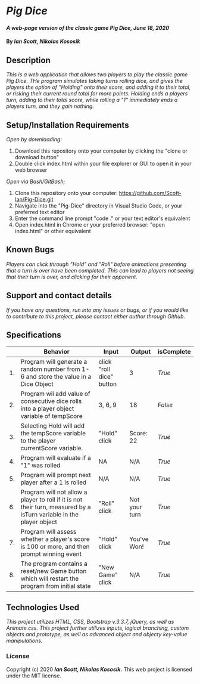 # _Pig Dice_

#### _A web-page version of the classic game Pig Dice, June 18, 2020_

#### By _**Ian Scott, Nikolas Kososik**_

## Description

_This is a web application that allows two players to play the classic game Pig Dice. THe program simulates taking turns rolling dice, and gives the players the option of "Holding" onto their score, and adding it to their total, or risking their current round total for more points. Holding ends a players turn, adding to their total score, while rolling a "1" immediately ends a players turn, and they gain nothing._

## Setup/Installation Requirements

_Open by downloading:_
1. Download this repository onto your computer by clicking the "clone or download button"
2. Double click index.html within your file explorer or GUI to open it in your web browser

_Open via Bash/GitBash;_
1. Clone this repository onto your computer: https://github.com/Scott-Ian/Pig-Dice.git
2. Navigate into the "Pig-Dice" directory in Visual Studio Code, or your preferred text editor
3. Enter the command line prompt "code ." or your text editor's equivalent
4. Open index.html in Chrome or your preferred browser: "open index.html" or other equivalent

## Known Bugs

_Players can click through "Hold" and "Roll" before animations presenting that a turn is over have been completed. This can lead to players not seeing that their turn is over, and clicking for their opponent._

## Support and contact details

_If you have any questions, run into any issues or bugs, or if you would like to contribute to this project, please contact either author through Github._

## Specifications

|  | Behavior | Input | Output | isComplete |
|----|----|----|----|----|
|1.| Program will generate a random number from 1-6 and store the value in a Dice Object| click "roll dice" button | 3 | _True_|
|2.| Program wil add value of consecutive dice rolls into a player object variable of tempScore| 3, 6, 9| 18| _False_|
|3.| Selecting Hold will add the tempScore variable to the player currentScore variable. | "Hold" click | Score: 22| _True_|
|4.| Program will evaluate if a "1" was rolled| NA| N/A| _True_|
|5.| Program will prompt next player after a 1 is rolled| N/A| N/A| _True_|
|6.| Program will not allow a player to roll if it is not their turn, measured by a isTurn variable in the player object| "Roll" click| Not your turn| _True_|
|7.| Program will assess whether a player's score is 100 or more, and then prompt winning event| "Hold" click| You've Won!| _True_|
|8.| The program contains a reset/new Game button which will restart the program from initial state| "New Game" click| N/A| _True_|

## Technologies Used

_This project utilizes HTML, CSS, Bootstrap v.3.3.7, jQuery, as well as Animate.css.  This project further utilizes inputs, logical branching, custom objects and prototype, as well as advanced object and objecty key-value manipulations._

### License

Copyright (c) 2020 **_Ian Scott, Nikolas Kososik._** This web project is licensed under the MIT license.